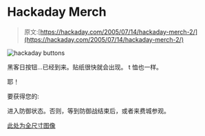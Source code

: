 # Hackaday Merch

> 原文:[https://hackaday.com/2005/07/14/hackaday-merch-2/](https://hackaday.com/2005/07/14/hackaday-merch-2/)

![hackaday buttons](../Images/2e5f0a6477447187fcab0537cf415a26.png)

黑客日按钮…已经到来。贴纸很快就会出现。
t 恤也一样。

耶！

要获得您的:

进入防御状态。否则，等到防御战结束后，或者来费城参观。

[此处为全尺寸图像](http://www.weblogsinc.com/common/images/0027137581413447.JPG?0.940442223985255)